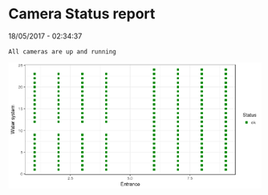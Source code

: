 Camera Status report
================
18/05/2017 - 02:34:37

    All cameras are up and running

![](camreport_files/figure-markdown_github/unnamed-chunk-2-1.png)
